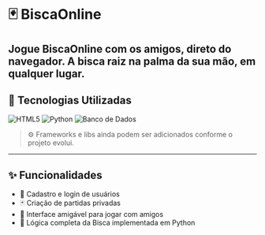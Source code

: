 # 🃏 BiscaOnline

## Jogue BiscaOnline com os amigos, direto do navegador. A bisca raiz na palma da sua mão, em qualquer lugar.

<!-- Tela do site

!(./images/game-preview.png)

-->

## 🚀 Tecnologias Utilizadas

![HTML5](https://img.shields.io/badge/HTML5-E34F26?style=for-the-badge&logo=html5&logoColor=white)
![Python](https://img.shields.io/badge/Python-3776AB?style=for-the-badge&logo=python&logoColor=white)
![Banco de Dados](https://img.shields.io/badge/Banco%20de%20Dados-Em%20defini%C3%A7%C3%A3o-lightgrey?style=for-the-badge)

> ⚙️ Frameworks e libs ainda podem ser adicionados conforme o projeto evolui.

---

## ✨ Funcionalidades

- 👥 Cadastro e login de usuários
- 🃏 Criação de partidas privadas
- 📱 Interface amigável para jogar com amigos
- 🧠 Lógica completa da Bisca implementada em Python
